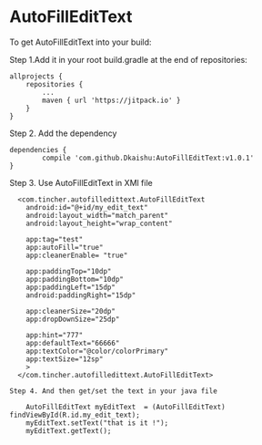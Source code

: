 # AutoFillEditText
To get AutoFillEditText into your build:

Step 1.Add it in your root build.gradle at the end of repositories:

	allprojects {
		repositories {
			...
			maven { url 'https://jitpack.io' }
		}
	}
  
Step 2. Add the dependency

	dependencies {
	        compile 'com.github.Dkaishu:AutoFillEditText:v1.0.1'
	}
  
  Step 3. Use AutoFillEditText in XMl file
  
      <com.tincher.autofilledittext.AutoFillEditText
        android:id="@+id/my_edit_text"
        android:layout_width="match_parent"
        android:layout_height="wrap_content"

        app:tag="test"
        app:autoFill="true"
        app:cleanerEnable= "true"

        app:paddingTop="10dp"
        app:paddingBottom="10dp"
        app:paddingLeft="15dp"
        android:paddingRight="15dp"

        app:cleanerSize="20dp"
        app:dropDownSize="25dp"

        app:hint="777"
        app:defaultText="66666"
        app:textColor="@color/colorPrimary"
        app:textSize="12sp"
        >
      </com.tincher.autofilledittext.AutoFillEditText>
    
    Step 4. And then get/set the text in your java file
    
        AutoFillEditText myEditText  = (AutoFillEditText) findViewById(R.id.my_edit_text);
        myEditText.setText("that is it !");
        myEditText.getText();
        
